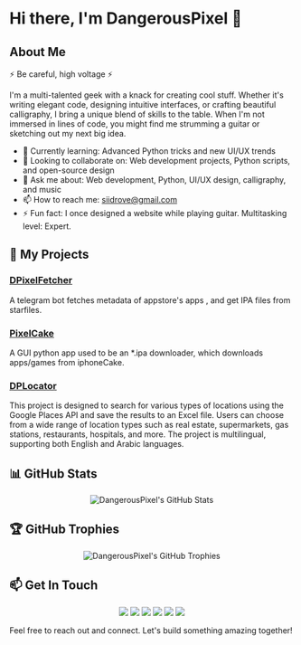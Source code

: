 # Hi there, I'm DangerousPixel 👋

## About Me
⚡ Be careful, high voltage ⚡

I'm a multi-talented geek with a knack for creating cool stuff. Whether it's writing elegant code, designing intuitive interfaces, or crafting beautiful calligraphy, I bring a unique blend of skills to the table. When I'm not immersed in lines of code, you might find me strumming a guitar or sketching out my next big idea.

- 🌱 Currently learning: Advanced Python tricks and new UI/UX trends
- 👯 Looking to collaborate on: Web development projects, Python scripts, and open-source design
- 💬 Ask me about: Web development, Python, UI/UX design, calligraphy, and music
- 📫 How to reach me: siidrove@gmail.com
- ⚡ Fun fact: I once designed a website while playing guitar. Multitasking level: Expert.

## 🚀 My Projects
### [DPixelFetcher](https://github.com/DangerousPixel/DPixelFetcher)
A telegram bot fetches metadata of appstore's apps , and get IPA files from starfiles.


### [PixelCake](https://github.com/DangerousPixel/PixelCake)
A GUI python app used to be an *.ipa downloader, which downloads apps/games from iphoneCake.


### [DPLocator](https://github.com/DangerousPixel/DPLocator)
This project is designed to search for various types of locations using the Google Places API and save the results to an Excel file. Users can choose from a wide range of location types such as real estate, supermarkets, gas stations, restaurants, hospitals, and more. The project is multilingual, supporting both English and Arabic languages.



## 📊 GitHub Stats
<p align="center">
  <img src="https://github-readme-stats.vercel.app/api?username=DangerousPixel&show_icons=true&theme=radical" alt="DangerousPixel's GitHub Stats" />
</p>

## 🏆 GitHub Trophies
<p align="center">
  <img src="https://github-profile-trophy.vercel.app/?username=DangerousPixel&theme=radical" alt="DangerousPixel's GitHub Trophies" />
</p>

## 📫 Get In Touch
<p align="center">
  <a href="https://x.com/DangerousPixel"><img src="https://img.shields.io/badge/-X-1DA1F2?style=for-the-badge&logo=twitter&logoColor=white"/></a>
  <a href="https://www.snapchat.com/add/cubaiv"><img src="https://img.shields.io/badge/-Snapchat-FFFC00?style=for-the-badge&logo=snapchat&logoColor=black"/></a>
  <a href="https://www.instagram.com/cubaiv"><img src="https://img.shields.io/badge/-Instagram-E4405F?style=for-the-badge&logo=instagram&logoColor=white"/></a>
  <a href="https://t.me/xdanpixel"><img src="https://img.shields.io/badge/-Telegram-26A5E4?style=for-the-badge&logo=telegram&logoColor=white"/></a>
  <a href="https://t.me/dpixel"><img src="https://img.shields.io/badge/-Telegram_Channel-26A5E4?style=for-the-badge&logo=telegram&logoColor=white"/></a>
  <a href="mailto:siidrove@gmail.com"><img src="https://img.shields.io/badge/-Gmail-D14836?style=for-the-badge&logo=gmail&logoColor=white"/></a>
</p>

Feel free to reach out and connect. Let's build something amazing together!

